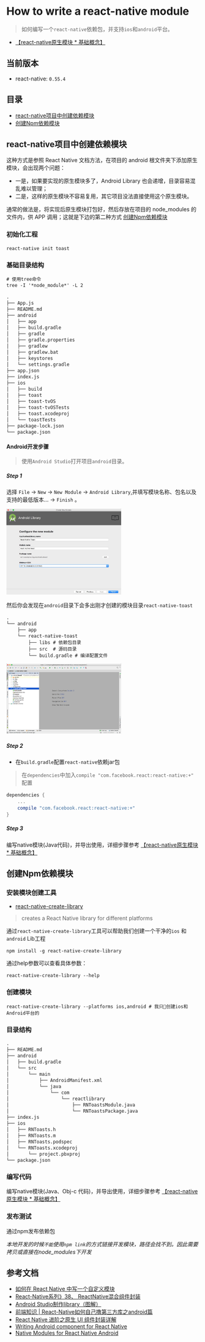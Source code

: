 # How to write a react-native module

> 如何编写一个`react-native`依赖包，并支持`ios`和`android`平台。

- [【react-native原生模块 * 基础概念】](https://github.com/Xing-He/react-native-native-module)

## 当前版本

- react-native: `0.55.4`

## 目录

- [react-native项目中创建依赖模块](#react-native项目中创建依赖模块)
- [创建Npm依赖模块](#创建npm依赖模块)

## react-native项目中创建依赖模块

这种方式是参照 React Native 文档方法，在项目的 android 根文件夹下添加原生模块，会出现两个问题：
- 一是，如果要实现的原生模块多了，Android Library 也会递增，目录容易混乱难以管理；
- 二是，这样的原生模块不容易复用，其它项目没法直接使用这个原生模块。

通常的做法是，将实现后原生模块打包好，然后存放在项目的 node_modules 的文件内，供 APP 调用；这就是下边的第二种方式 [创建Npm依赖模块](#创建npm依赖模块)

### 初始化工程

```shell
react-native init toast
```

### 基础目录结构

```shell
# 使用tree命令
tree -I '*node_module*' -L 2
```

```
.
├── App.js
├── README.md
├── android
│   ├── app
│   ├── build.gradle
│   ├── gradle
│   ├── gradle.properties
│   ├── gradlew
│   ├── gradlew.bat
│   ├── keystores
│   └── settings.gradle
├── app.json
├── index.js
├── ios
│   ├── build
│   ├── toast
│   ├── toast-tvOS
│   ├── toast-tvOSTests
│   ├── toast.xcodeproj
│   └── toastTests
├── package-lock.json
└── package.json
```

#### Android开发步骤

> 使用`Android Studio`打开项目`android`目录。

##### Step 1

选择 `File` -> `New` -> `New Module` -> `Android Library`,并填写模块名称、包名以及支持的最低版本...  -> `Finish` 。

<img src="./assets/1.jpeg" width="300">

然后你会发现在`android`目录下会多出刚才创建的模块目录`react-native-toast`  

```shell
.
└── android
    ├── app
    └── react-native-toast
        ├── libs # 依赖包目录
        ├── src  # 源码目录
        └── build.gradle # 编译配置文件
```

<img src="./assets/2.png" width="300">

##### Step 2

- 在`build.gradle`配置`react-native`依赖jar包

> 在`dependencies`中加入`compile "com.facebook.react:react-native:+"` 配置  

```gradle
dependencies {
    ...
    compile "com.facebook.react:react-native:+"
}
```

##### Step 3

编写native模块(Java代码)，并导出使用，详细步骤参考 [【react-native原生模块 * 基础概念】](https://github.com/Xing-He/react-native-native-module)

## 创建Npm依赖模块

### 安装模块创建工具

- [react-native-create-library](https://github.com/frostney/react-native-create-library) 
> creates a React Native library for different platforms

通过`react-native-create-library`工具可以帮助我们创建一个干净的`ios` 和 `android` Lib工程

```shell
npm install -g react-native-create-library
```

通过help参数可以查看具体参数：

```shell
react-native-create-library --help
```

### 创建模块

```shell
react-native-create-library --platforms ios,android # 我只创建ios和Android平台的
```

### 目录结构

```shell
.
├── README.md
├── android
│   ├── build.gradle
│   └── src
│       └── main
│           ├── AndroidManifest.xml
│           └── java
│               └── com
│                   └── reactlibrary
│                       ├── RNToastsModule.java
│                       └── RNToastsPackage.java
├── index.js
├── ios
│   ├── RNToasts.h
│   ├── RNToasts.m
│   ├── RNToasts.podspec
│   └── RNToasts.xcodeproj
│       └── project.pbxproj
└── package.json
```

### 编写代码

编写native模块(Java、Obj-c 代码)，并导出使用，详细步骤参考 [【react-native原生模块 * 基础概念】](https://github.com/Xing-He/react-native-native-module)

### 发布测试

通过npm发布依赖包

*本地开发的时候`不能`使用`npm link`的方式链接开发模块，路径会找不到。因此需要拷贝或直接在node_modules下开发*

## 参考文档

- [如何在 React Native 中写一个自定义模块](https://www.jianshu.com/p/73ef53244a7b)
- [React-Native系列》38、 ReactNative混合组件封装](https://blog.csdn.net/codetomylaw/article/details/52787404)
- [Android Studio制作library（图解）](https://blog.csdn.net/u013986975/article/details/70160791)
- [前端知识 | React-Native如何自己撸第三方库之android篇](https://www.jianshu.com/p/85bfb44c327c)
- [React Native 进阶之原生 UI 组件封装详解](https://juejin.im/entry/5724249671cfe400576a21f9)
- [Writing Android component for React Native](https://medium.com/@sejoker/writing-android-component-for-react-native-e34802bf3377)
- [Native Modules for React Native Android](https://shift.infinite.red/native-modules-for-react-native-android-ac05dbda800d)
